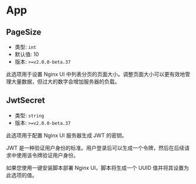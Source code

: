 # App

## PageSize

- 类型: `int`
- 默认值: 10
- 版本: `>=v2.0.0-beta.37`

此选项用于设置 Nginx UI 中列表分页的页面大小。调整页面大小可以更有效地管理大量数据，但过大的数字会增加服务器的负载。

## JwtSecret
- 类型: `string`
- 版本: `>=v2.0.0-beta.37`

此选项用于配置 Nginx UI 服务器生成 JWT 的密钥。

JWT 是一种验证用户身份的标准。用户登录后可以生成一个令牌，然后在后续请求中使用该令牌验证用户身份。

如果您使用一键安装脚本部署 Nginx UI，脚本将生成一个 UUID 值并将其设置为此选项的值。
